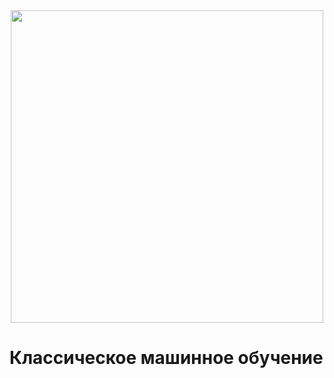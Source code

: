 
<div id="header" align="center">
  <img src="https://www.coventry.ac.uk/globalassets/media/global/00-new-course-imagery/engineering-environment-and-computing/ug/data-science-new-banner.jpg" width="500"/>
</div>   

# Классическое машинное обучение

